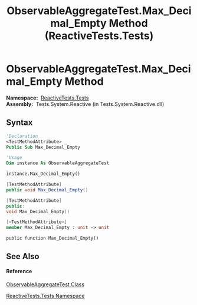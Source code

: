 ﻿---
title: ObservableAggregateTest.Max_Decimal_Empty Method  (ReactiveTests.Tests)
TOCTitle: Max_Decimal_Empty Method
ms:assetid: M:ReactiveTests.Tests.ObservableAggregateTest.Max_Decimal_Empty
ms:mtpsurl: https://msdn.microsoft.com/en-us/library/reactivetests.tests.observableaggregatetest.max_decimal_empty(v=VS.103)
ms:contentKeyID: 36620643
ms.date: 06/28/2011
mtps_version: v=VS.103
f1_keywords:
- ReactiveTests.Tests.ObservableAggregateTest.Max_Decimal_Empty
dev_langs:
- CSharp
- JScript
- VB
- FSharp
- c++
---

# ObservableAggregateTest.Max\_Decimal\_Empty Method

**Namespace:**  [ReactiveTests.Tests](hh289046\(v=vs.103\).md)  
**Assembly:**  Tests.System.Reactive (in Tests.System.Reactive.dll)

## Syntax

``` vb
'Declaration
<TestMethodAttribute> _
Public Sub Max_Decimal_Empty
```

``` vb
'Usage
Dim instance As ObservableAggregateTest

instance.Max_Decimal_Empty()
```

``` csharp
[TestMethodAttribute]
public void Max_Decimal_Empty()
```

``` c++
[TestMethodAttribute]
public:
void Max_Decimal_Empty()
```

``` fsharp
[<TestMethodAttribute>]
member Max_Decimal_Empty : unit -> unit 
```

``` jscript
public function Max_Decimal_Empty()
```

## See Also

#### Reference

[ObservableAggregateTest Class](hh314823\(v=vs.103\).md)

[ReactiveTests.Tests Namespace](hh289046\(v=vs.103\).md)

